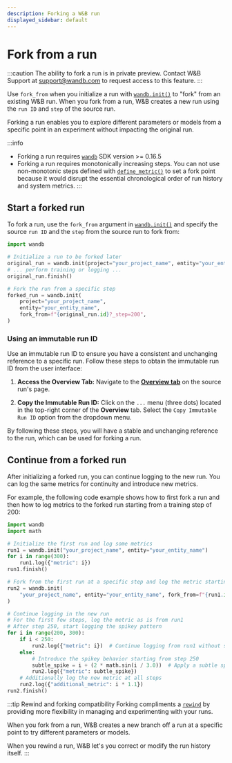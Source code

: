 ```yaml
---
description: Forking a W&B run
displayed_sidebar: default
---
```


# Fork from a run
:::caution
The ability to fork a run is in private preview. Contact W&B Support at support@wandb.com to request access to this feature.
:::

Use `fork_from` when you initialize a run with [`wandb.init()`](../../ref/python/init.md) to "fork" from an existing W&B run. When you fork from a run, W&B creates a new run using the `run ID` and `step` of the source run.

Forking a run enables you to explore different parameters or models from a specific point in an experiment without impacting the original run.

:::info
* Forking a run requires [`wandb`](https://pypi.org/project/wandb/) SDK version >= 0.16.5
* Forking a run requires monotonically increasing steps. You can not use non-monotonic steps defined with [`define_metric()`](https://docs.wandb.ai/ref/python/run#define_metric) to set a fork point because it would disrupt the essential chronological order of run history and system metrics.
:::


## Start a forked run

To fork a run, use the `fork_from` argument in [`wandb.init()`](../../ref/python/init.md) and specify the source `run ID` and the `step` from the source run to fork from:

```python
import wandb

# Initialize a run to be forked later
original_run = wandb.init(project="your_project_name", entity="your_entity_name")
# ... perform training or logging ...
original_run.finish()

# Fork the run from a specific step
forked_run = wandb.init(
    project="your_project_name",
    entity="your_entity_name",
    fork_from=f"{original_run.id}?_step=200",
)
```

### Using an immutable run ID

Use an immutable run ID to ensure you have a consistent and unchanging reference to a specific run. Follow these steps to obtain the immutable run ID from the user interface:

1. **Access the Overview Tab:** Navigate to the [**Overview tab**](https://docs.wandb.ai/guides/app/pages/run-page#overview-tab) on the source run's page.

2. **Copy the Immutable Run ID:** Click on the `...` menu (three dots) located in the top-right corner of the **Overview** tab. Select the `Copy Immutable Run ID` option from the dropdown menu.

By following these steps, you will have a stable and unchanging reference to the run, which can be used for forking a run.

## Continue from a forked run
After initializing a forked run, you can continue logging to the new run. You can log the same metrics for continuity and introduce new metrics. 

For example, the following code example shows how to first fork a run and then how to log metrics to the forked run starting from a training step of 200:

```python
import wandb
import math

# Initialize the first run and log some metrics
run1 = wandb.init("your_project_name", entity="your_entity_name")
for i in range(300):
    run1.log({"metric": i})
run1.finish()

# Fork from the first run at a specific step and log the metric starting from step 200
run2 = wandb.init(
    "your_project_name", entity="your_entity_name", fork_from=f"{run1.id}?_step=200"
)

# Continue logging in the new run
# For the first few steps, log the metric as is from run1
# After step 250, start logging the spikey pattern
for i in range(200, 300):
    if i < 250:
        run2.log({"metric": i})  # Continue logging from run1 without spikes
    else:
        # Introduce the spikey behavior starting from step 250
        subtle_spike = i + (2 * math.sin(i / 3.0))  # Apply a subtle spikey pattern
        run2.log({"metric": subtle_spike})
    # Additionally log the new metric at all steps
    run2.log({"additional_metric": i * 1.1})
run2.finish()
```

:::tip Rewind and forking compatibility
Forking compliments a [`rewind`](https://docs.wandb.ai/guides/runs/rewind) by providing more flexibility in managing and experimenting with your runs. 

When you fork from a run, W&B creates a new branch off a run at a specific point to try different parameters or models. 

When you  rewind a run, W&B let's you correct or modify the run history itself.
:::
